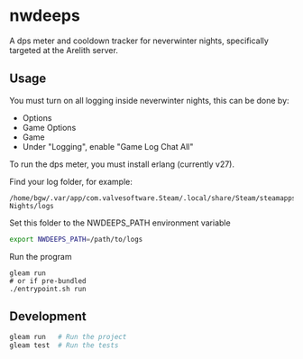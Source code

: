 # nwdeeps

A dps meter and cooldown tracker for neverwinter nights, specifically targeted at the Arelith server.

## Usage

You must turn on all logging inside neverwinter nights, this can be done by:

* Options
* Game Options
* Game
* Under "Logging", enable "Game Log Chat All"

To run the dps meter, you must install erlang (currently v27).

Find your log folder, for example:

```
/home/bgw/.var/app/com.valvesoftware.Steam/.local/share/Steam/steamapps/compatdata/704450/pfx/drive_c/users/steamuser/Documents/Neverwinter Nights/logs
```

Set this folder to the NWDEEPS_PATH environment variable

```sh
export NWDEEPS_PATH=/path/to/logs
```

Run the program

```
gleam run
# or if pre-bundled
./entrypoint.sh run
```

## Development

```sh
gleam run   # Run the project
gleam test  # Run the tests
```
